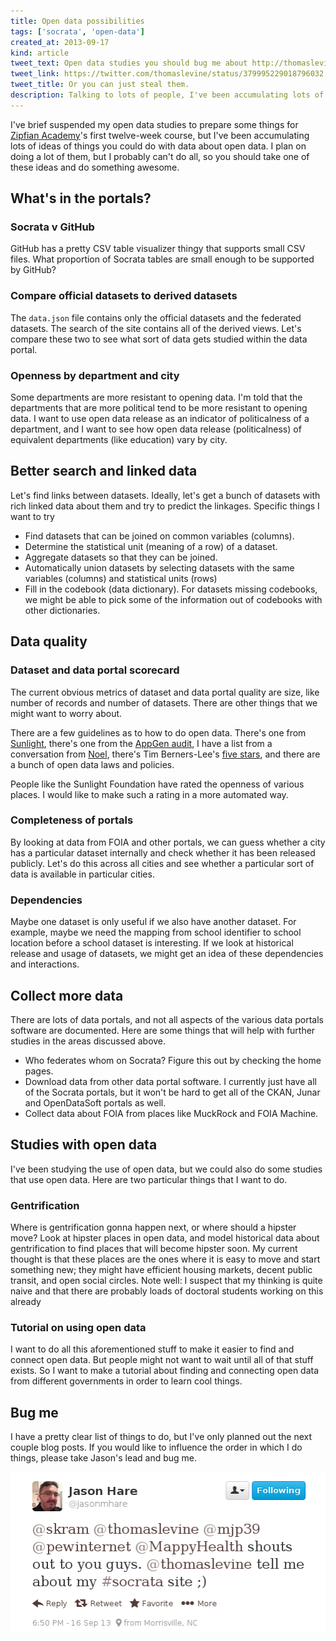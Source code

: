 ```yaml
---
title: Open data possibilities
tags: ['socrata', 'open-data']
created_at: 2013-09-17
kind: article
tweet_text: Open data studies you should bug me about http://thomaslevine.com/!/open-data-plans
tweet_link: https://twitter.com/thomaslevine/status/379995229018796032
tweet_title: Or you can just steal them.
description: Talking to lots of people, I've been accumulating lots of ideas of things you could do with data about open data.
---
```

I've brief suspended my open data studies to prepare
some things for [Zipfian Academy](http://zipfianacademy)'s
first twelve-week course, but I've been accumulating
lots of ideas of things you could do with data about
open data. I plan on doing a lot of them, but I
probably can't do all, so you should take one of these
ideas and do something awesome.

## What's in the portals?

### Socrata v GitHub
GitHub has a pretty CSV table visualizer thingy that supports small CSV files.
What proportion of Socrata tables are small enough to be supported by GitHub?

### Compare official datasets to derived datasets
The `data.json` file contains only the official datasets and the federated datasets.
The search of the site contains all of the derived views. Let's compare these two to
see what sort of data gets studied within the data portal.

### Openness by department and city
Some departments are more resistant to opening data. I'm told that the departments
that are more political tend to be more resistant to opening data. I want to use
open data release as an indicator of politicalness of a department, and I want to
see how open data release (politicalness) of equivalent departments (like education)
vary by city.

## Better search and linked data

Let's find links between datasets. Ideally, let's get a bunch of datasets with rich
linked data about them and try to predict the linkages. Specific things I want to try

* Find datasets that can be joined on common variables (columns).
* Determine the statistical unit (meaning of a row) of a dataset.
* Aggregate datasets so that they can be joined.
* Automatically union datasets by selecting datasets with the same variables (columns)
    and statistical units (rows)
* Fill in the codebook (data dictionary). For datasets missing codebooks, we might be
    able to pick some of the information out of codebooks with other dictionaries.

## Data quality

### Dataset and data portal scorecard
The current obvious metrics of dataset and data portal quality are
size, like number of records and number of datasets. There are other
things that we might want to worry about.

There are a few guidelines as to how to do open data.
There's one from [Sunlight](http://sunlightfoundation.com/opendataguidelines/),
there's one from the [AppGen audit](http://www.appgen.me/audit/),
I have a list from a conversation from [Noel](http://noneck.org/),
there's Tim Berners-Lee's [five stars](http://5stardata.info/),
and there are a bunch of open data laws and policies.

People like the Sunlight Foundation
have rated the openness of various places. I would like to make
such a rating in a more automated way.

### Completeness of portals
By looking at data from FOIA and other portals, we can guess whether
a city has a particular dataset internally and check whether it has
been released publicly. Let's do this across all cities and see whether
a particular sort of data is available in particular cities.

### Dependencies
Maybe one dataset is only useful if we also have another dataset.
For example, maybe we need the mapping from school identifier to
school location before a school dataset is interesting. If we look
at historical release and usage of datasets, we might get an idea
of these dependencies and interactions.

## Collect more data
There are lots of data portals, and not all
aspects of the various data portals software
are documented. Here are some things that will
help with further studies in the areas discussed
above.

* Who federates whom on Socrata? Figure this out by checking the
    home pages.
* Download data from other data portal software. I currently just
    have all of the Socrata portals, but it won't be hard to get all
    of the CKAN, Junar and OpenDataSoft portals as well.
* Collect data about FOIA from places like MuckRock and FOIA Machine.

## Studies with open data
I've been studying the use of open data, but we could also do some studies
that use open data. Here are two particular things that I want to do.

### Gentrification
Where is gentrification gonna happen next, or where should a hipster move?
Look at hipster places in open data, and model historical data about gentrification
to find places that will become hipster soon. My current thought is that these
places are the ones where it is easy to move and start something new; they might
have efficient housing markets, decent public transit, and open social circles.
Note well: I suspect that my thinking is quite naive and that there are probably
loads of doctoral students working on this already

### Tutorial on using open data
I want to do all this aforementioned stuff to make it easier to find and connect
open data. But people might not want to wait until all of that stuff exists.
So I want to make a tutorial about finding and connecting open data from different
governments in order to learn cool things.

## Bug me
I have a pretty clear list of things to do, but I've only planned out the next
couple blog posts. If you would like to influence the order in which I do things,
please take Jason's lead and bug me.

[![@thomaslevine tell me about my #socrata site ;)](jason.png)](https://twitter.com/jasonmhare/status/379739193230233600)
